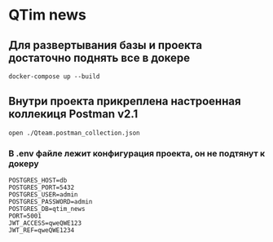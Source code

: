 # QTim news

## Для развертывания базы и проекта достаточно поднять все в докере

```shell
docker-compose up --build
```

## Внутри проекта прикреплена настроенная коллекиця Postman v2.1

```shell
open ./Qteam.postman_collection.json
```

### В .env файле лежит конфигурация проекта, он не подтянут к докеру

```dotenv
POSTGRES_HOST=db
POSTGRES_PORT=5432
POSTGRES_USER=admin
POSTGRES_PASSWORD=admin
POSTGRES_DB=qtim_news
PORT=5001
JWT_ACCESS=qweQWE123
JWT_REF=qweQWE1234
```
